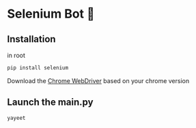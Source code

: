 # Selenium Bot 🤖

## Installation
in root

```bash
pip install selenium
```

Download the [Chrome WebDriver](https://sites.google.com/a/chromium.org/chromedriver/downloads) based on your chrome version 


## Launch the main.py
```bash
yayeet
```

